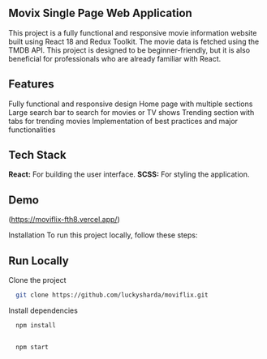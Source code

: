 ## Movix Single Page Web Application

This project is a fully functional and responsive movie information website built using React 18 and Redux Toolkit. The movie data is fetched using the TMDB API. This project is designed to be beginner-friendly, but it is also beneficial for professionals who are already familiar with React.
## Features

Fully functional and responsive design
Home page with multiple sections
Large search bar to search for movies or TV shows
Trending section with tabs for trending movies
Implementation of best practices and major functionalities

## Tech Stack

**React:** For building the user interface.
**SCSS:** For styling the application.



## Demo
(https://moviflix-fth8.vercel.app/)  

Installation
To run this project locally, follow these steps:

## Run Locally

Clone the project

```bash
  git clone https://github.com/luckysharda/moviflix.git
```



Install dependencies

```bash
  npm install
```

```bash

  npm start
```

